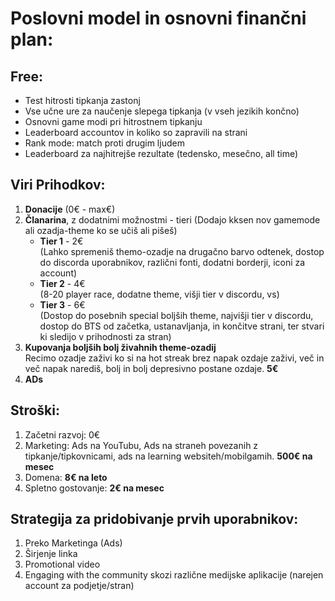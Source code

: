 # Poslovni model in osnovni finančni plan:

## Free:
- Test hitrosti tipkanja zastonj
- Vse učne ure za naučenje slepega tipkanja (v vseh jezikih končno)
- Osnovni game modi pri hitrostnem tipkanju
- Leaderboard accountov in koliko so zapravili na strani
- Rank mode: match proti drugim ljudem
- Leaderboard za najhitrejše rezultate (tedensko, mesečno, all time)

## Viri Prihodkov:
1. **Donacije** (0€ - max€)
2. **Članarina**, z dodatnimi možnostmi - tieri (Dodajo kksen nov gamemode ali ozadja-theme ko se učiš ali pišeš)
   - **Tier 1** - 2€  
     (Lahko spremeniš themo-ozadje na drugačno barvo odtenek, dostop do discorda uporabnikov, različni fonti, dodatni borderji, iconi za account)
   - **Tier 2** - 4€  
     (8-20 player race, dodatne theme, višji tier v discordu, vs)
   - **Tier 3** - 6€  
     (Dostop do posebnih special boljših theme, najvišji tier v discordu, dostop do BTS od začetka, ustanavljanja, in končitve strani, ter stvari ki sledijo v prihodnosti za stran)
3. **Kupovanja boljših bolj živahnih theme-ozadij**  
   Recimo ozadje zaživi ko si na hot streak brez napak ozdaje zaživi, več in več napak narediš, bolj in bolj depresivno postane ozdaje. **5€**
4. **ADs**

## Stroški:
1. Začetni razvoj: 0€
2. Marketing: Ads na YouTubu, Ads na straneh povezanih z tipkanje/tipkovnicami, ads na learning websiteh/mobilgamih. **500€ na mesec**
3. Domena: **8€ na leto**
4. Spletno gostovanje: **2€ na mesec**

## Strategija za pridobivanje prvih uporabnikov:
1. Preko Marketinga (Ads)
2. Širjenje linka
3. Promotional video
4. Engaging with the community skozi različne medijske aplikacije (narejen account za podjetje/stran)
